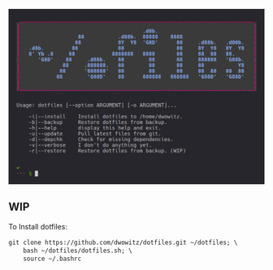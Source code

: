![dotshot](docs/dotshot.png)

## WIP

To Install dotfiles:
```shell
git clone https://github.com/dwowitz/dotfiles.git ~/dotfiles; \
    bash ~/dotfiles/dotfiles.sh; \
    source ~/.bashrc
```
